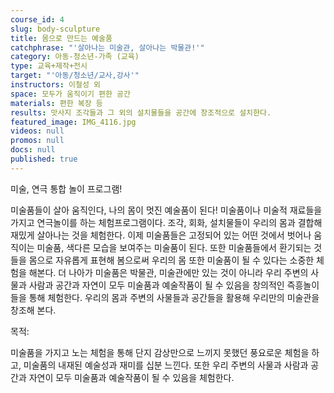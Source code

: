 ```yaml
---
course_id: 4
slug: body-sculpture
title: 몸으로 만드는 예술품
catchphrase: "'살아나는 미술관, 살아나는 박물관!'"
category: 아동-청소년-가족 (교육)
type: 교육+제작+전시
target: "'아동/청소년/교사,강사'"
instructors: 이철성 외
space: 모두가 움직이기 편한 공간
materials: 편한 복장 등
results: 맛사지 조각들과 그 외의 설치물들을 공간에 창조적으로 설치한다.
featured_image: IMG_4116.jpg
videos: null
promos: null
docs: null
published: true
---
```



미술, 연극 통합 놀이 프로그램!

미술품들이 살아 움직인다, 나의 몸이 멋진 예술품이 된다!
미술품이나 미술적 재료들을 가지고 연극놀이를 하는 체험프로그램이다. 조각, 회화, 설치물들이 우리의 몸과 결합해 재밌게 살아나는 것을 체험한다. 이제 미술품들은 고정되어 있는 어떤 것에서 벗어나 움직이는 미술품, 색다른 모습을 보여주는 미술품이 된다. 또한 미술품들에서 환기되는 것들을 몸으로 자유롭게 표현해 봄으로써 우리의 몸 또한 미술품이 될 수 있다는 소중한 체험을 해본다. 더 나아가 미술품은 박물관, 미술관에만 있는 것이 아니라 우리 주변의 사물과 사람과 공간과 자연이 모두 미술품과 예술작품이 될 수 있음을 창의적인 즉흥놀이들을 통해 체험한다. 우리의 몸과 주변의 사물들과 공간들을 활용해 우리만의 미술관을 창조해 본다.

목적: 

미술품을 가지고 노는 체험을 통해 단지 감상만으로 느끼지 못했던 풍요로운 체험을 하고, 미술품의 내재된 예술성과 재미를 십분 느낀다. 또한 우리 주변의 사물과 사람과 공간과 자연이 모두 미술품과 예술작품이 될 수 있음을 체험한다.
